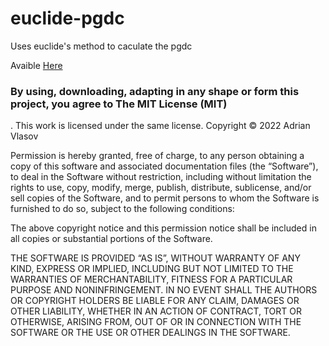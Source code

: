# euclide-pgdc
Uses euclide's method to caculate the pgdc

Avaible <a href="https://www.morisinc.net/pgdc/">Here</a>



### By using, downloading, adapting in any shape or form this project, you agree to The MIT License (MIT)
 . This work is licensed under the same license.
 Copyright © 2022 Adrian Vlasov

Permission is hereby granted, free of charge, to any person obtaining a copy of this software and associated documentation files (the “Software”), to deal in the Software without restriction, including without limitation the rights to use, copy, modify, merge, publish, distribute, sublicense, and/or sell copies of the Software, and to permit persons to whom the Software is furnished to do so, subject to the following conditions:

The above copyright notice and this permission notice shall be included in all copies or substantial portions of the Software.

THE SOFTWARE IS PROVIDED “AS IS”, WITHOUT WARRANTY OF ANY KIND, EXPRESS OR IMPLIED, INCLUDING BUT NOT LIMITED TO THE WARRANTIES OF MERCHANTABILITY, FITNESS FOR A PARTICULAR PURPOSE AND NONINFRINGEMENT. IN NO EVENT SHALL THE AUTHORS OR COPYRIGHT HOLDERS BE LIABLE FOR ANY CLAIM, DAMAGES OR OTHER LIABILITY, WHETHER IN AN ACTION OF CONTRACT, TORT OR OTHERWISE, ARISING FROM, OUT OF OR IN CONNECTION WITH THE SOFTWARE OR THE USE OR OTHER DEALINGS IN THE SOFTWARE.
